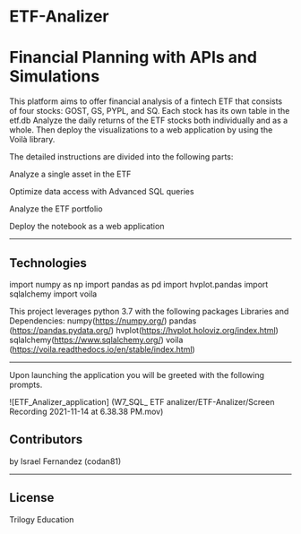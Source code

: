# ETF-Analizer


# Financial Planning with APIs and Simulations


This platform aims to offer financial analysis of a fintech ETF that consists of four stocks: GOST, GS, PYPL, and SQ. Each stock has its own table in the etf.db Analyze the daily returns of the ETF stocks both individually and as a whole. Then deploy the visualizations to a web application by using the Voilà library.

The detailed instructions are divided into the following parts:

Analyze a single asset in the ETF

Optimize data access with Advanced SQL queries

Analyze the ETF portfolio

Deploy the notebook as a web application

---

## Technologies
import numpy as np
import pandas as pd
import hvplot.pandas
import sqlalchemy
import voila

This project leverages python 3.7 with the following packages Libraries and Dependencies:
numpy(https://numpy.org/) 
pandas (https://pandas.pydata.org/) 
hvplot(https://hvplot.holoviz.org/index.html) 
sqlalchemy(https://www.sqlalchemy.org/) 
voila (https://voila.readthedocs.io/en/stable/index.html) 

---

Upon launching the application you will be greeted with the following prompts.

![ETF_Analizer_application] (W7_SQL_ ETF analizer/ETF-Analizer/Screen Recording 2021-11-14 at 6.38.38 PM.mov)


## Contributors

by Israel Fernandez (codan81)

---

## License   

Trilogy Education
 